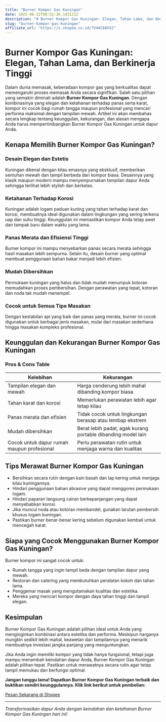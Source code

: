```yaml
---
title: "Burner Kompor Gas Kuningan"
date: 2025-06-22T08:52:36.143121Z
description: "# Burner Kompor Gas Kuningan: Elegan, Tahan Lama, dan Berkinerja Tinggi..."
slug: "burner-kompor-gas-kuningan"
affiliate_url: "https://s.shopee.co.id/7V44C68VX2"
---
```

# Burner Kompor Gas Kuningan: Elegan, Tahan Lama, dan Berkinerja Tinggi

Dalam dunia memasak, keberadaan kompor gas yang berkualitas dapat memengaruhi proses memasak Anda secara signifikan. Salah satu pilihan yang semakin diminati adalah **Burner Kompor Gas Kuningan**. Dengan kombinasinya yang elegan dan ketahanan terhadap panas serta karat, kompor ini cocok bagi rumah tangga maupun profesional yang mencari performa maksimal dengan tampilan mewah. Artikel ini akan membahas secara lengkap tentang keunggulan, kekurangan, dan alasan mengapa Anda harus mempertimbangkan Burner Kompor Gas Kuningan untuk dapur Anda.

## Kenapa Memilih Burner Kompor Gas Kuningan?

### Desain Elegan dan Estetis
Kuningan dikenal dengan kilau emasnya yang eksklusif, memberikan sentuhan mewah dan tampil berbeda dari kompor biasa. Desainnya yang klasik maupun modern mampu menyempurnakan tampilan dapur Anda sehingga terlihat lebih stylish dan berkelas.

### Ketahanan Terhadap Korosi
Kuningan adalah logam paduan kuning yang tahan terhadap karat dan korosi, membuatnya ideal digunakan dalam lingkungan yang sering terkena uap dan suhu tinggi. Keunggulan ini memastikan kompor Anda tetap awet dan tampak baru dalam waktu yang lama.

### Panas Merata dan Efisiensi Tinggi
Burner kompor ini mampu menyebarkan panas secara merata sehingga hasil masakan lebih sempurna. Selain itu, desain burner yang optimal membuat penggunaan bahan bakar menjadi lebih efisien.

### Mudah Dibersihkan
Permukaan kuningan yang halus dan tidak mudah menumpuk kotoran memudahkan proses pembersihan. Dengan perawatan yang tepat, kotoran dan noda tak mudah menempel.

### Cocok untuk Semua Tipe Masakan
Dengan kestabilan api yang baik dan panas yang merata, burner ini cocok digunakan untuk berbagai jenis masakan, mulai dari masakan sederhana hingga masakan kompleks profesional.

## Keunggulan dan Kekurangan Burner Kompor Gas Kuningan

### Pros & Cons Table

| Kelebihan | Kekurangan |
|---|---|
| Tampilan elegan dan mewah | Harga cenderung lebih mahal dibanding kompor biasa |
| Tahan karat dan korosi | Memerlukan perawatan lebih agar tetap kilau |
| Panas merata dan efisien | Tidak cocok untuk lingkungan berasap atau lembap ekstrem |
| Mudah dibersihkan | Berat lebih padat, agak kurang portable dibanding model lain |
| Cocok untuk dapur rumah maupun profesional | Perlu perawatan rutin untuk menjaga warna dan kualitas |

## Tips Merawat Burner Kompor Gas Kuningan
- Bersihkan secara rutin dengan kain basah dan lap kering untuk menjaga kilau kuningannya.
- Hindari penggunaan bahan abrasive yang dapat menggores permukaan logam.
- Hindari paparan langsung cairan berkepanjangan yang dapat menyebabkan korosi.
- Jika muncul noda atau kotoran membandel, gunakan larutan pembersih khusus logam kuningan.
- Pastikan burner benar-benar kering sebelum digunakan kembali untuk mencegah karat.

## Siapa yang Cocok Menggunakan Burner Kompor Gas Kuningan?

Burner kompor ini sangat cocok untuk:
- Rumah tangga yang ingin tampil beda dengan tampilan dapur yang mewah.
- Restoran dan catering yang membutuhkan peralatan kokoh dan tahan lama.
- Penggemar masak yang mengutamakan kualitas dan estetika.
- Mereka yang mencari kompor dengan daya tahan tinggi dan tampil elegan.

## Kesimpulan

Burner Kompor Gas Kuningan adalah pilihan ideal untuk Anda yang menginginkan kombinasi antara estetika dan performa. Meskipun harganya mungkin sedikit lebih mahal, keawetan dan tampilannya yang menarik membuatnya investasi jangka panjang yang menguntungkan.

Jika Anda ingin memiliki kompor yang tidak hanya fungsional, tetapi juga mampu menambah keindahan dapur Anda, Burner Kompor Gas Kuningan adalah pilihan tepat. Pastikan untuk merawatnya secara rutin agar tetap tampil memukau dan berfungsi optimal.

**Jangan tunggu lama! Dapatkan Burner Kompor Gas Kuningan terbaik dan buktikan sendiri keunggulannya. Klik link berikut untuk pembelian:**

[Pesan Sekarang di Shopee](https://s.shopee.co.id/7V44C68VX2)

---

*Transformasikan dapur Anda dengan keindahan dan ketahanan Burner Kompor Gas Kuningan hari ini!*